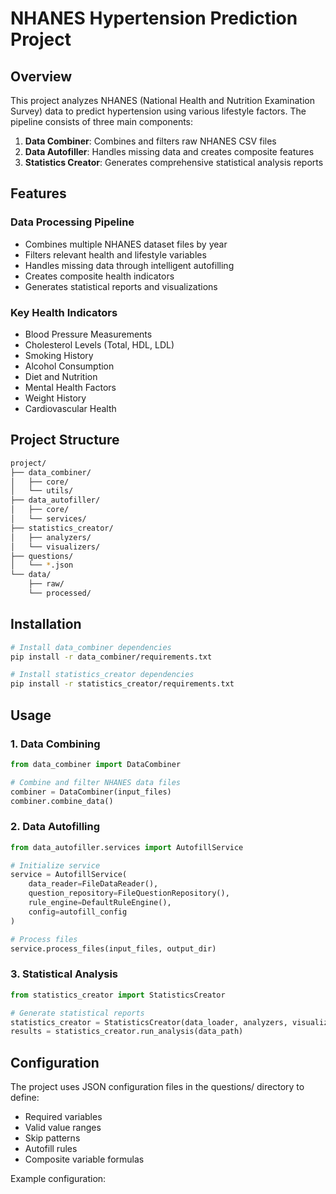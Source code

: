 # NHANES Hypertension Prediction Project

## Overview

This project analyzes NHANES (National Health and Nutrition Examination Survey) data to predict hypertension using various lifestyle factors. The pipeline consists of three main components:

1. **Data Combiner**: Combines and filters raw NHANES CSV files
2. **Data Autofiller**: Handles missing data and creates composite features
3. **Statistics Creator**: Generates comprehensive statistical analysis reports

## Features

### Data Processing Pipeline

- Combines multiple NHANES dataset files by year
- Filters relevant health and lifestyle variables
- Handles missing data through intelligent autofilling
- Creates composite health indicators
- Generates statistical reports and visualizations

### Key Health Indicators

- Blood Pressure Measurements
- Cholesterol Levels (Total, HDL, LDL)
- Smoking History
- Alcohol Consumption
- Diet and Nutrition
- Mental Health Factors
- Weight History
- Cardiovascular Health

## Project Structure

```bash
project/
├── data_combiner/
│   ├── core/
│   └── utils/
├── data_autofiller/
│   ├── core/
│   └── services/
├── statistics_creator/
│   ├── analyzers/
│   └── visualizers/
├── questions/
│   └── *.json
└── data/
    ├── raw/
    └── processed/
```

## Installation

```bash
# Install data_combiner dependencies
pip install -r data_combiner/requirements.txt

# Install statistics_creator dependencies
pip install -r statistics_creator/requirements.txt
```

## Usage

### 1. Data Combining

```python
from data_combiner import DataCombiner

# Combine and filter NHANES data files
combiner = DataCombiner(input_files)
combiner.combine_data()
```

### 2. Data Autofilling

```python
from data_autofiller.services import AutofillService

# Initialize service
service = AutofillService(
    data_reader=FileDataReader(),
    question_repository=FileQuestionRepository(),
    rule_engine=DefaultRuleEngine(),
    config=autofill_config
)

# Process files
service.process_files(input_files, output_dir)
```

### 3. Statistical Analysis

```python
from statistics_creator import StatisticsCreator

# Generate statistical reports
statistics_creator = StatisticsCreator(data_loader, analyzers, visualizers)
results = statistics_creator.run_analysis(data_path)
```

## Configuration

The project uses JSON configuration files in the questions/ directory to define:

- Required variables
- Valid value ranges
- Skip patterns
- Autofill rules
- Composite variable formulas

Example configuration:
